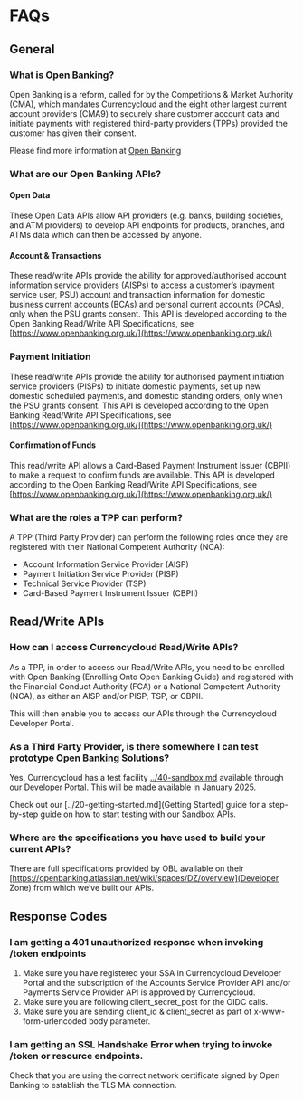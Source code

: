 # FAQs

## General

### What is Open Banking?

Open Banking is a reform, called for by the Competitions & Market Authority (CMA), which mandates Currencycloud and the eight other largest current account providers (CMA9) to securely share customer account data and initiate payments with registered third-party providers (TPPs) provided the customer has given their consent.

Please find more information at [Open Banking](https://www.openbanking.org.uk/)

### What are our Open Banking APIs?

#### Open Data

These Open Data APIs allow API providers (e.g. banks, building societies, and ATM providers) to develop API endpoints for products, branches, and ATMs data which can then be accessed by anyone.

#### Account & Transactions

These read/write APIs provide the ability for approved/authorised account information service providers (AISPs) to access a customer’s (payment service user, PSU) account and transaction information for domestic business current accounts (BCAs) and personal current accounts (PCAs), only when the PSU grants consent. This API is developed according to the Open Banking Read/Write API Specifications, see [https://www.openbanking.org.uk/](https://www.openbanking.org.uk/)

### Payment Initiation

These read/write APIs provide the ability for authorised payment initiation service providers (PISPs) to initiate domestic payments, set up new domestic scheduled payments, and domestic standing orders, only when the PSU grants consent. This API is developed according to the Open Banking Read/Write API Specifications, see [https://www.openbanking.org.uk/](https://www.openbanking.org.uk/)

#### Confirmation of Funds

This read/write API allows a Card-Based Payment Instrument Issuer (CBPII) to make a request to confirm funds are available. This API is developed according to the Open Banking Read/Write API Specifications, see [https://www.openbanking.org.uk/](https://www.openbanking.org.uk/)

### What are the roles a TPP can perform?

A TPP (Third Party Provider) can perform the following roles once they are registered with their National Competent Authority (NCA):

- Account Information Service Provider (AISP)
- Payment Initiation Service Provider (PISP)
- Technical Service Provider (TSP)
- Card-Based Payment Instrument Issuer (CBPII)

## Read/Write APIs

### How can I access Currencycloud Read/Write APIs?

As a TPP, in order to access our Read/Write APIs, you need to be enrolled with Open Banking (Enrolling Onto Open Banking Guide) and registered with the Financial Conduct Authority (FCA) or a National Competent Authority (NCA), as either an AISP and/or PISP, TSP, or CBPII.

This will then enable you to access our APIs through the Currencycloud Developer Portal.

### As a Third Party Provider, is there somewhere I can test prototype Open Banking Solutions?

Yes, Currencycloud has a test facility [../40-sandbox.md](Sandbox) available through our Developer Portal. This will be made available in January 2025.

Check out our [../20-getting-started.md](Getting Started) guide for a step-by-step guide on how to start testing with our Sandbox APIs.

### Where are the specifications you have used to build your current APIs?

There are full specifications provided by OBL available on their [https://openbanking.atlassian.net/wiki/spaces/DZ/overview](Developer Zone) from which we’ve built our APIs.

## Response Codes

### I am getting a 401 unauthorized response when invoking /token endpoints

1. Make sure you have registered your SSA in Currencycloud Developer Portal and the subscription of the Accounts Service Provider API and/or Payments Service Provider API is approved by Currencycloud.
2. Make sure you are following client_secret_post for the OIDC calls.
3. Make sure you are sending client_id & client_secret as part of x-www-form-urlencoded body parameter.

### I am getting an SSL Handshake Error when trying to invoke /token or resource endpoints.

Check that you are using the correct network certificate signed by Open Banking to establish the TLS MA connection.